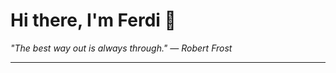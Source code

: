 <h1>Hi there, I'm Ferdi 👋</h1>

<p><em>
  "The best way out is always through." — Robert Frost
</em></p>

---
